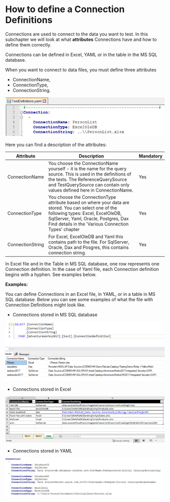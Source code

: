 # How to define a Connection Definitions

Connections are used to connect to the data you want to test. In this
subchapter we will look at what **attributes** Connections have and how
to define them correctly.

Connections can be defined in Excel, YAML or in the table in the MS SQL
database.

When you want to connect to data files, you must define three attributes
- ConnectionName, 
- ConnectionType,
- ConnectionString.

![Atributes](Images/media/image23.png)

Here you can find a description of the attributes:


| **Attribute**    | **Description**                 | **Mandatory** |
|------------------|---------------------------------|---------------|
| ConnectionName   | You choose the ConnectionName yourself - it is the name for the query source. This is used in the definitions of the tests. The ReferenceQuerySource and TestQuerySource can contain only values defined here in ConnectionName.   | Yes           |
| ConnectionType   | You choose the ConnectionType attribute based on where your data are stored. You can select one of the following types: Excel, ExcelOleDB, SqlServer, Yaml, Oracle, Postgres, Dax Find details in the 'Various Connection Types' chapter | Yes           |
| ConnectionString | For Excel, ExcelOleDB and Yaml this contains path to the file. For SqlServer, Oracle, Dax and Posgres, this contains connection string.   | Yes           |


In Excel file and in the Table in MS SQL database, one row represents
one Connection definition. In the case of Yaml file, each Connection
definition begins with a hyphen. See examples below.

**Examples:**

You can define Connections in an Excel file, in YAML, or in a table in
MS SQL database. Below you can see some examples of what the file with
Connection Definitions might look like.

-   Connections stored in MS SQL database

![Connections stored in MS SQL database](Images/media/image24.png)

-   Connections stored in Excel

![Connections stored in Excel](Images/media/image25.png)

-   Connections stored in YAML

![Connections stored in YAML](Images/media/image26.png)